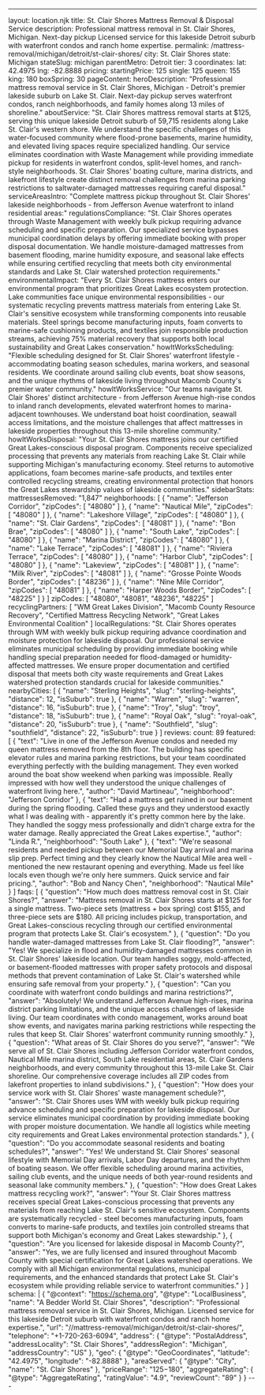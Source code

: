 ---
layout: location.njk
title: St. Clair Shores Mattress Removal & Disposal Service
description: Professional mattress removal in St. Clair Shores, Michigan. Next-day pickup Licensed service for this lakeside Detroit suburb with waterfront condos and ranch home expertise.
permalink: /mattress-removal/michigan/detroit/st-clair-shores/
city: St. Clair Shores state: Michigan stateSlug: michigan parentMetro: Detroit tier: 3 coordinates: lat: 42.4975 lng: -82.8888 pricing: startingPrice: 125 single: 125 queen: 155 king: 180 boxSpring: 30 pageContent: heroDescription: "Professional mattress removal service in St. Clair Shores, Michigan - Detroit's premier lakeside suburb on Lake St. Clair. Next-day pickup serves waterfront condos, ranch neighborhoods, and family homes along 13 miles of shoreline." aboutService: "St. Clair Shores mattress removal starts at $125, serving this unique lakeside Detroit suburb of 59,715 residents along Lake St. Clair's western shore. We understand the specific challenges of this water-focused community where flood-prone basements, marine humidity, and elevated living spaces require specialized handling. Our service eliminates coordination with Waste Management while providing immediate pickup for residents in waterfront condos, split-level homes, and ranch-style neighborhoods. St. Clair Shores' boating culture, marina districts, and lakefront lifestyle create distinct removal challenges from marina parking restrictions to saltwater-damaged mattresses requiring careful disposal." serviceAreasIntro: "Complete mattress pickup throughout St. Clair Shores' lakeside neighborhoods - from Jefferson Avenue waterfront to inland residential areas:" regulationsCompliance: "St. Clair Shores operates through Waste Management with weekly bulk pickup requiring advance scheduling and specific preparation. Our specialized service bypasses municipal coordination delays by offering immediate booking with proper disposal documentation. We handle moisture-damaged mattresses from basement flooding, marine humidity exposure, and seasonal lake effects while ensuring certified recycling that meets both city environmental standards and Lake St. Clair watershed protection requirements." environmentalImpact: "Every St. Clair Shores mattress enters our environmental program that prioritizes Great Lakes ecosystem protection. Lake communities face unique environmental responsibilities - our systematic recycling prevents mattress materials from entering Lake St. Clair's sensitive ecosystem while transforming components into reusable materials. Steel springs become manufacturing inputs, foam converts to marine-safe cushioning products, and textiles join responsible production streams, achieving 75% material recovery that supports both local sustainability and Great Lakes conservation." howItWorksScheduling: "Flexible scheduling designed for St. Clair Shores' waterfront lifestyle - accommodating boating season schedules, marina workers, and seasonal residents. We coordinate around sailing club events, boat show seasons, and the unique rhythms of lakeside living throughout Macomb County's premier water community." howItWorksService: "Our teams navigate St. Clair Shores' distinct architecture - from Jefferson Avenue high-rise condos to inland ranch developments, elevated waterfront homes to marina-adjacent townhouses. We understand boat hoist coordination, seawall access limitations, and the moisture challenges that affect mattresses in lakeside properties throughout this 13-mile shoreline community." howItWorksDisposal: "Your St. Clair Shores mattress joins our certified Great Lakes-conscious disposal program. Components receive specialized processing that prevents any materials from reaching Lake St. Clair while supporting Michigan's manufacturing economy. Steel returns to automotive applications, foam becomes marine-safe products, and textiles enter controlled recycling streams, creating environmental protection that honors the Great Lakes stewardship values of lakeside communities." sidebarStats: mattressesRemoved: "1,847" neighborhoods: [ { "name": "Jefferson Corridor", "zipCodes": [ "48080" ] }, { "name": "Nautical Mile", "zipCodes": [ "48080" ] }, { "name": "Lakeshore Village", "zipCodes": [ "48080" ] }, { "name": "St. Clair Gardens", "zipCodes": [ "48081" ] }, { "name": "Bon Brae", "zipCodes": [ "48080" ] }, { "name": "South Lake", "zipCodes": [ "48080" ] }, { "name": "Marina District", "zipCodes": [ "48080" ] }, { "name": "Lake Terrace", "zipCodes": [ "48081" ] }, { "name": "Riviera Terrace", "zipCodes": [ "48080" ] }, { "name": "Harbor Club", "zipCodes": [ "48080" ] }, { "name": "Lakeview", "zipCodes": [ "48081" ] }, { "name": "Milk River", "zipCodes": [ "48081" ] }, { "name": "Grosse Pointe Woods Border", "zipCodes": [ "48236" ] }, { "name": "Nine Mile Corridor", "zipCodes": [ "48081" ] }, { "name": "Harper Woods Border", "zipCodes": [ "48225" ] } ] zipCodes: [ "48080", "48081", "48236", "48225" ] recyclingPartners: [ "WM Great Lakes Division", "Macomb County Resource Recovery", "Certified Mattress Recycling Network", "Great Lakes Environmental Coalition" ] localRegulations: "St. Clair Shores operates through WM with weekly bulk pickup requiring advance coordination and moisture protection for lakeside disposal. Our professional service eliminates municipal scheduling by providing immediate booking while handling special preparation needed for flood-damaged or humidity-affected mattresses. We ensure proper documentation and certified disposal that meets both city waste requirements and Great Lakes watershed protection standards crucial for lakeside communities." nearbyCities: [ { "name": "Sterling Heights", "slug": "sterling-heights", "distance": 12, "isSuburb": true }, { "name": "Warren", "slug": "warren", "distance": 16, "isSuburb": true }, { "name": "Troy", "slug": "troy", "distance": 18, "isSuburb": true }, { "name": "Royal Oak", "slug": "royal-oak", "distance": 20, "isSuburb": true }, { "name": "Southfield", "slug": "southfield", "distance": 22, "isSuburb": true } ] reviews: count: 89 featured: [ { "text": "Live in one of the Jefferson Avenue condos and needed my queen mattress removed from the 8th floor. The building has specific elevator rules and marina parking restrictions, but your team coordinated everything perfectly with the building management. They even worked around the boat show weekend when parking was impossible. Really impressed with how well they understood the unique challenges of waterfront living here.", "author": "David Martineau", "neighborhood": "Jefferson Corridor" }, { "text": "Had a mattress get ruined in our basement during the spring flooding. Called these guys and they understood exactly what I was dealing with - apparently it's pretty common here by the lake. They handled the soggy mess professionally and didn't charge extra for the water damage. Really appreciated the Great Lakes expertise.", "author": "Linda R.", "neighborhood": "South Lake" }, { "text": "We're seasonal residents and needed pickup between our Memorial Day arrival and marina slip prep. Perfect timing and they clearly know the Nautical Mile area well - mentioned the new restaurant opening and everything. Made us feel like locals even though we're only here summers. Quick service and fair pricing.", "author": "Bob and Nancy Chen", "neighborhood": "Nautical Mile" } ] faqs: [ { "question": "How much does mattress removal cost in St. Clair Shores?", "answer": "Mattress removal in St. Clair Shores starts at $125 for a single mattress. Two-piece sets (mattress + box spring) cost $155, and three-piece sets are $180. All pricing includes pickup, transportation, and Great Lakes-conscious recycling through our certified environmental program that protects Lake St. Clair's ecosystem." }, { "question": "Do you handle water-damaged mattresses from Lake St. Clair flooding?", "answer": "Yes! We specialize in flood and humidity-damaged mattresses common in St. Clair Shores' lakeside location. Our team handles soggy, mold-affected, or basement-flooded mattresses with proper safety protocols and disposal methods that prevent contamination of Lake St. Clair's watershed while ensuring safe removal from your property." }, { "question": "Can you coordinate with waterfront condo buildings and marina restrictions?", "answer": "Absolutely! We understand Jefferson Avenue high-rises, marina district parking limitations, and the unique access challenges of lakeside living. Our team coordinates with condo management, works around boat show events, and navigates marina parking restrictions while respecting the rules that keep St. Clair Shores' waterfront community running smoothly." }, { "question": "What areas of St. Clair Shores do you serve?", "answer": "We serve all of St. Clair Shores including Jefferson Corridor waterfront condos, Nautical Mile marina district, South Lake residential areas, St. Clair Gardens neighborhoods, and every community throughout this 13-mile Lake St. Clair shoreline. Our comprehensive coverage includes all ZIP codes from lakefront properties to inland subdivisions." }, { "question": "How does your service work with St. Clair Shores' waste management schedule?", "answer": "St. Clair Shores uses WM with weekly bulk pickup requiring advance scheduling and specific preparation for lakeside disposal. Our service eliminates municipal coordination by providing immediate booking with proper moisture documentation. We handle all logistics while meeting city requirements and Great Lakes environmental protection standards." }, { "question": "Do you accommodate seasonal residents and boating schedules?", "answer": "Yes! We understand St. Clair Shores' seasonal lifestyle with Memorial Day arrivals, Labor Day departures, and the rhythm of boating season. We offer flexible scheduling around marina activities, sailing club events, and the unique needs of both year-round residents and seasonal lake community members." }, { "question": "How does Great Lakes mattress recycling work?", "answer": "Your St. Clair Shores mattress receives special Great Lakes-conscious processing that prevents any materials from reaching Lake St. Clair's sensitive ecosystem. Components are systematically recycled - steel becomes manufacturing inputs, foam converts to marine-safe products, and textiles join controlled streams that support both Michigan's economy and Great Lakes stewardship." }, { "question": "Are you licensed for lakeside disposal in Macomb County?", "answer": "Yes, we are fully licensed and insured throughout Macomb County with special certification for Great Lakes watershed operations. We comply with all Michigan environmental regulations, municipal requirements, and the enhanced standards that protect Lake St. Clair's ecosystem while providing reliable service to waterfront communities." } ] schema: | { "@context": "https://schema.org", "@type": "LocalBusiness", "name": "A Bedder World St. Clair Shores", "description": "Professional mattress removal service in St. Clair Shores, Michigan. Licensed service for this lakeside Detroit suburb with waterfront condos and ranch home expertise.", "url": "//mattress-removal/michigan/detroit/st-clair-shores/", "telephone": "+1-720-263-6094", "address": { "@type": "PostalAddress", "addressLocality": "St. Clair Shores", "addressRegion": "Michigan", "addressCountry": "US" }, "geo": { "@type": "GeoCoordinates", "latitude": "42.4975", "longitude": "-82.8888" }, "areaServed": { "@type": "City", "name": "St. Clair Shores" }, "priceRange": "$125-$180", "aggregateRating": { "@type": "AggregateRating", "ratingValue": "4.9", "reviewCount": "89" } } ---